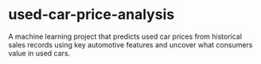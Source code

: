 # used-car-price-analysis
A machine learning project that predicts used car prices from historical sales records using key automotive features and uncover what consumers value in used cars.

